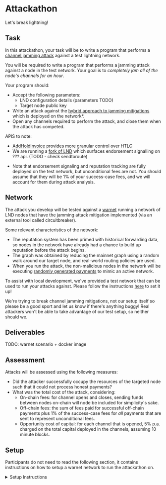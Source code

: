 # Attackathon

Let's break lightning!

## Task 

In this attackathon, your task will be to write a program that performs 
a [channel jamming attack](https://bitcoinops.org/en/topics/channel-jamming-attacks/) 
against a test lightning network.

You will be required to write a program that performs a jamming attack 
against a node in the test network. Your goal is to *completely jam 
all of the node's channels for an hour*.

Your program should: 
- Accept the following parameters: 
  - LND configuration details (parameters TODO)
  - Target node public key
- Write an attack against the [hybrid approach to jamming mitigations]()
  which is deployed on the network*.
- Open any channels required to perform the attack, and close them 
  when the attack has competed.

APIS to note: 
- [AddHoldInvoice](https://lightning.engineering/api-docs/api/lnd/invoices/add-hold-invoice)
  provides more granular control over HTLC 
- We are running a [fork of LND](TODO) which surfaces endorsement 
  signalling on ??? api. (TODO - check sendtoroute)
  
* Note that endorsement signaling and reputation tracking are fully 
deployed on the test network, but unconditional fees are not. You should
assume that they will be 1% of your success-case fees, and we will 
account for them during attack analysis.

## Network

The attack you develop will be tested against a [warnet](https://warnet.dev/)
running a network of LND nodes that have the jamming attack mitigation 
implemented (via an external tool called circuitbreaker).

Some relevant characteristics of the network: 
- The reputation system has been primed with historical forwarding 
  data, so nodes in the network have already had a chance to build 
  up reputation before the attack begins.
- The graph was obtained by reducing the mainnet graph using a 
  random walk around our target node, and real-world routing policies 
  are used.
- When you run the attack, the non-malicious nodes in the network will 
  be executing [randomly generated payments](https://simln.dev) to 
  mimic an active network.

To assist with local development, we've provided a test network that 
can be used to run your attacks against. Please follow the instructions 
[here](TODO) to set it up!

We're trying to break channel jamming mitigations, not our setup itself
so please be a good sport and let us know if there's anything buggy! 
Real attackers won't be able to take advantage of our test setup, so 
neither should we.


## Deliverables

TODO: warnet scenario + docker image

## Assessment

Attacks will be assessed using the following measures:
- Did the attacker successfully occupy the resources of the targeted 
  node such that it could not process honest payments?
- What was the total cost of the attack, considering:
  - On-chain fees: for channel opens and closes, sending funds between 
    nodes on-chain will node be included for simplicity's sake.
  - Off-chain fees: the sum of fees paid for successful off-chain 
    payments plus 1% of the success-case fees for *all* payments that 
    are sent to represent unconditional fees.
  - Opportunity cost of capital: for each channel that is opened, 5% 
    p.a. charged on the total capital deployed in the channels, 
    assuming 10 minute blocks.

## Setup

Participants do not need to read the following section, it contains 
instructions on how to setup a warnet network to run the attackathon 
on.

<details>
 <summary>Setup Instructions</summary>

## Payment Bootstrap

To run a realistic attackathon, nodes in the network need to be 
bootstrapped with payment history to build up their reputation scores 
for honest nodes in the network. We're interested in bootstrapping 6 
months of data (as this is the duration we look at in the proposal), 
so we need to simulate and insert that data (rather than leave a warnet 
running for 6 months / try to mess with time).

The steps for payment bootstrapping are:
1. Select desired topology for attackathon
2. Run [SimLN](https://github.com/bitcoin-dev-project/sim-ln) in 
   `sim_network` mode to generate fake payment data for the network 
   with simulation time (not real time).
3. Convert simulation timestamps to real dates.
4. Run warnet with the same topology, and import data via 
   [Circuitbreaker](https://github.com/lightningequipment/circuitbreaker)

### 1. Choose Topology

SimLN requires a description of the desired topology to generate data. 
The [lnd_to_simln.py](./setup/lnd_to_simln.py) script can be used to 
convert the output of LND's `describegraph` command to a simulation 
file for SimLN. This utility is useful when simulating a reduced 
version of the mainnet graph, as you'll already have the data in this 
format.

To convert LND's graph (`graph.json`) to a `sim_graph.json` for SimLN:
`python setup/lnd_to_simln.py graph.json`

To prepare a SimLN file that can be used to generate data for warnet, 
the script will perform the following operations:
- Reformat the graph file to the input format that SimLN requires
- Replace short channel ids with deterministically generated short 
  channel ids: 
  - Block height = 300 + index of channel in json
  - Transaction index = 1
  - Output index = 0
- Set an alias for each node equal to their index in the list of 
  nodes provided in the original graph file.

The script will output a json file with the same name as the input file, 
with a `simln.json` suffix added in the current directory.

### 2. Run SimLN to Generate Data

Next, run SimLN with the generated simulation file setting the total 
time flag to the amount of time that you'd like to generate data for:
`sim-cli --sim-file={path to sim_graph.json} --total-time=1.577e+7`

When the simulator has finished generating data in its simulated 
network, the output will be available in `results/htlc_forwards.csv`.
This file contains a record of every forward that the network has 
processed during the period provided.

### 3. Convert Simulation Timestamps

For the attackathon, we want nodes to have _recent_ timestamps so that 
honest peers reputation is up to date. This means that we'll always 
need to progress the timestamps in `htlc_forwards.csv` to the present 
before running the attackathon warnet. Note that the payment activity 
can be pre-generated, but this "fast fowwarding" must be done at the 
time the warnet is spun up (or future dated to a known start time).

To progress the timestamps in your generated data such that the latest
timestamp reported by the simulation is set to the present (and all 
others are appropriately "fast-forwarded"), use the following command:

`python setup/progress_timestamps.py htlc_forwards.csv`

It will output `htlc_forwards_timewarp.csv` which has the updated 
forwarding data.

### 4. Circuitbreaker Images

For the first iteration of the attackathon, the `htlc_forwards.csv` 
file is *built into the circuitbreaker image* for bootstrapping. This 
means that you *must rebuild* the image each time you want to update 
the network/payment activity. 

To build the container:

TODO

### 5. Run warnet

1. Install Warnet

`git clone https://github.com/bitcoin-dev-project/warnet`
`git checkout XYZ` <- we'll have a hackathon branch w/ stuff?

```
python3 -m venv .venv # Use alternative venv manager if desired
source .venv/bin/activate
pip install --upgrade pip
pip install -e .
```

If you run into problems, check the [installation instructions](https://github.com/bitcoin-dev-project/warnet/blob/main/docs/install.md)
as this doc may be outdated!

2. Start your warnet

Warnet operates with a server and a cli, so you'll need to start the 
server: 
`warnet`

And then use `warcli` to bring up your network: 
`warcli network up test/data/attackathon_100.graphml`

3. Setup lightning channels

To setup your network, run the channel setup "scenario":
`warcli scenario run ln_init'

This may take a while, because it opens up one channel per block and 
waits for gossip to be fully synced. You *must* wait for this to 
complete before proceeding to the next step!

4. Setup sim-ln

While you're attempting to attack warnet, the other nodes in the 
network will be randomly sending payments amongst themselves to mimic 
an active network. You'll need to setup sim-ln, provide it with access 
to your wanet's credentials and run it.

`git clone https://github.com/bitcoin-dev-project/sim-ln`
`cargo install --locked --path sim-cli`

`warcli network export` -> {warnet path}
`sim-cli --sim-file {warnet path}/sim.json`

</details>
